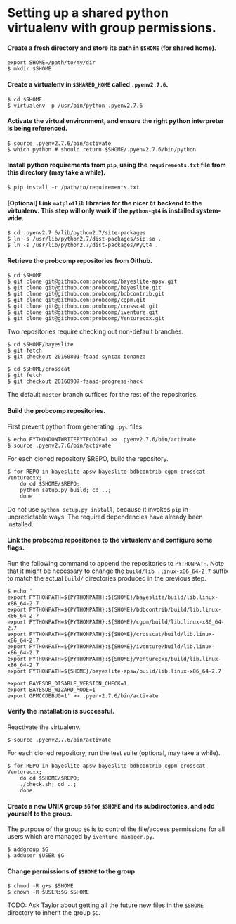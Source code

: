 # Setting up a shared python virtualenv with group permissions.

#### Create a fresh directory and store its path in `$SHOME` (for shared home).

```
export SHOME=/path/to/my/dir
$ mkdir $SHOME
```

#### Create a virtualenv in `$SHARED_HOME` called `.pyenv2.7.6`.

```
$ cd $SHOME
$ virtualenv -p /usr/bin/python .pyenv2.7.6
```

#### Activate the virtual environment, and ensure the right python interpreter is being referenced.

```
$ source .pyenv2.7.6/bin/activate
$ which python # should return $SHOME/.pyenv2.7.6/bin/python
```

#### Install python requirements from `pip`, using the `requirements.txt` file from this directory (may take a while).

```
$ pip install -r /path/to/requirements.txt
```

#### [Optional] Link `matplotlib` libraries for the nicer `Qt` backend to the virtualenv. This step will only work if the `python-qt4` is installed system-wide.

```
$ cd .pyenv2.7.6/lib/python2.7/site-packages
$ ln -s /usr/lib/python2.7/dist-packages/sip.so .
$ ln -s /usr/lib/python2.7/dist-packages/PyQt4 .
```

#### Retrieve the probcomp repositories from Github.

```
$ cd $SHOME
$ git clone git@github.com:probcomp/bayeslite-apsw.git
$ git clone git@github.com:probcomp/bayeslite.git
$ git clone git@github.com:probcomp/bdbcontrib.git
$ git clone git@github.com:probcomp/cgpm.git
$ git clone git@github.com:probcomp/crosscat.git
$ git clone git@github.com:probcomp/iventure.git
$ git clone git@github.com:probcomp/Venturecxx.git
```

Two repositories require checking out non-default branches.

```
$ cd $SHOME/bayeslite
$ git fetch
$ git checkout 20160801-fsaad-syntax-bonanza

$ cd $SHOME/crosscat
$ git fetch
$ git checkout 20160907-fsaad-progress-hack
```

The default `master` branch suffices for the rest of the repositories.

#### Build the probcomp repositories.

First prevent python from generating `.pyc` files.

```
$ echo PYTHONDONTWRITEBYTECODE=1 >> .pyenv2.7.6/bin/activate
$ source .pyenv2.7.6/bin/activate
```

For each cloned repository $REPO, build the repository.

```
$ for REPO in bayeslite-apsw bayeslite bdbcontrib cgpm crosscat Venturecxx;
    do cd $SHOME/$REPO;
    python setup.py build; cd ..;
    done
````

Do not use `python setup.py install`, because it invokes `pip` in unpredictable
ways. The required dependencies have already been installed.

#### Link the probcomp repositories to the virtualenv and configure some flags.

Run the following command to append the repositories to `PYTHONPATH`. Note that
it might be necessary to change the `build/lib .linux-x86_64-2.7` suffix to
match the actual `build/` directories produced in the previous step.

```
$ echo '
export PYTHONPATH=${PYTHONPATH}:${SHOME}/bayeslite/build/lib.linux-x86_64-2.7
export PYTHONPATH=${PYTHONPATH}:${SHOME}/bdbcontrib/build/lib.linux-x86_64-2.7
export PYTHONPATH=${PYTHONPATH}:${SHOME}/cgpm/build/lib.linux-x86_64-2.7
export PYTHONPATH=${PYTHONPATH}:${SHOME}/crosscat/build/lib.linux-x86_64-2.7
export PYTHONPATH=${PYTHONPATH}:${SHOME}/iventure/build/lib.linux-x86_64-2.7
export PYTHONPATH=${PYTHONPATH}:${SHOME}/Venturecxx/build/lib.linux-x86_64-2.7
export PYTHONPATH=${SHOME}/bayeslite-apsw/build/lib.linux-x86_64-2.7

export BAYESDB_DISABLE_VERSION_CHECK=1
export BAYESDB_WIZARD_MODE=1
export GPMCCDEBUG=1' >> .pyenv2.7.6/bin/activate
```

#### Verify the installation is successful.

Reactivate the virtualenv.

```
$ source .pyenv2.7.6/bin/activate
```

For each cloned repository, run the test suite (optional, may take a while).

```
$ for REPO in bayeslite-apsw bayeslite bdbcontrib cgpm crosscat Venturecxx;
    do cd $SHOME/$REPO;
    ./check.sh; cd ..;
    done
```

#### Create a new UNIX group `$G` for `$SHOME` and its subdirectories, and add yourself to the group.

The purpose of the group `$G` is to control the file/access permissions for all
users which are managed by `iventure_manager.py`.

```
$ addgroup $G
$ adduser $USER $G
```

#### Change permissions of `$SHOME` to the group.

```
$ chmod -R g+s $SHOME
$ chown -R $USER:$G $SHOME
```

TODO: Ask Taylor about getting all the future new files in the `$SHOME`
directory to inherit the group `$G`.
